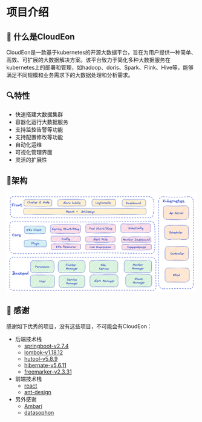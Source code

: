 <meta name="baidu-site-verification" content="codeva-0SrVfwZfEV" />

# 项目介绍
## 🚀 什么是CloudEon
CloudEon是一款基于kubernetes的开源大数据平台，旨在为用户提供一种简单、高效、可扩展的大数据解决方案。该平台致力于简化多种大数据服务在kubernetes上的部署和管理，如hadoop、doris、Spark、Flink、Hive等，能够满足不同规模和业务需求下的大数据处理和分析需求。
## 🔍特性

- 快速搭建大数据集群
- 容器化运行大数据服务
- 支持监控告警等功能
- 支持配置修改等功能
- 自动化运维
- 可视化管理界面
- 灵活的扩展性
## 💎架构
![图片.png](images/architecture.png)
## 🥰 感谢
感谢如下优秀的项目，没有这些项目，不可能会有CloudEon：

- 后端技术栈
   - [springboot-v2.7.4](https://github.com/spring-projects/spring-boot)
   - [lombok-v1.18.12](https://github.com/projectlombok/lombok)
   - [hutool-v5.8.9](https://github.com/dromara/hutool)
   - [hibernate-v5.6.11](https://github.com/hibernate/hibernate-orm)
   - [freemarker-v2.3.31](https://github.com/apache/freemarker)
- 前端技术栈
   - [react](https://github.com/facebook/react)
   - [ant-design](https://github.com/ant-design/ant-design)
- 另外感谢
   - [Ambari](https://github.com/apache/ambari)
   - [datasophon](https://github.com/datasophon/datasophon)
